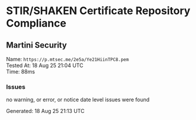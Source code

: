 # STIR/SHAKEN Certificate Repository Compliance

## Martini Security

Name: `https://p.mtsec.me/2e5a/Ye21HiinTPC8.pem`\
Tested At: 18 Aug 25 21:04 UTC\
Time: 88ms

### Issues

no warning, or error, or notice date level issues were found

Generated: 18 Aug 25 21:13 UTC